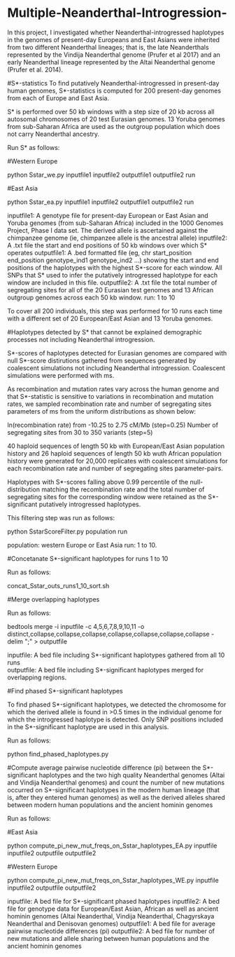 # Multiple-Neanderthal-Introgression-

In this project, I investigated whether Neanderthal-introgressed haplotypes in the genomes of present-day Europeans and East Asians were inherited from two different Neanderthal lineages; that is, the late Neanderthals represented by the Vindija Neanderthal genome (Prufer et al 2017) and an early Neanderthal lineage represented by the Altai Neanderthal genome (Prufer et al. 2014). 


#S*-statistics
To find putatively Neanderthal-introgressed in present-day human genomes, S*-statistics is computed for 200 present-day genomes from each of Europe and East Asia.

S* is performed over 50 kb windows with a step size of 20 kb across all autosomal chromosomes of 20 test Eurasian genomes. 13 Yoruba genomes from sub-Saharan Africa are used as the outgroup population which does not carry Neanderthal ancestry.

Run S* as follows: 

#Western Europe

python Sstar_we.py inputfile1 inputfile2 outputfile1 outputfile2 run

#East Asia

python Sstar_ea.py inputfile1 inputfile2 outputfile1 outputfile2 run

inputfile1: A genotype file for present-day European or East Asian and Yoruba genomes (from sub-Saharan Africa) included in the 1000 Genomes Project, Phase I data set. The derived allele is ascertained against the chimpanzee genome (ie, chimpanzee allele is the ancestral allele)
inputfile2: A .txt file the start and end positions of 50 kb windows over which S* operates
outputfile1: A .bed formatted file (eg, chr start_position end_position genotype_ind1 genotype_ind2 ...) showing the start and end positions of the haplotypes with the highest S*-score for each window. All SNPs that S* used to infer the putatively introgressed haplotype for each window are included in this file. 
outputfile2: A .txt file the total number of segregating sites for all of the 20 Eurasian test genomes and 13 African outgroup genomes across each 50 kb window.
run: 1 to 10

To cover all 200 individuals, this step was performed for 10 runs each time with a different set of 20 European/East Asian and 13 Yoruba genomes.  


#Haplotypes detected by S* that cannot be explained demographic processes not including Neanderthal introgression.

S*-scores of haplotypes detected for Eurasian genomes are compared with null S*-score distirutions gathered from sequences generated by coalescent simulations not including Neanderthal introgression. Coalescent simulations were performed with ms.  

As recombination and mutation rates vary across the human genome and that S*-statistic is sensitive to variations in recombination and mutation rates, we sampled recombination rate and number of segregating sites parameters of ms from the uniform distributions as shown below:

  ln(recombination rate) from -10.25 to 2.75 cM/Mb (step=0.25) 
  Number of segregating sites from 30 to 350 variants (step=5)

40 haploid sequences of length 50 kb with European/East Asian population history and 26 haploid sequences of length 50 kb wuth African population history were generated for 20,000 replicates with coalescent simulations for each recombination rate and number of segregating sites parameter-pairs. 

Haplotypes with S*-scores falling above 0.99 percentile of the null-distribution matching the recombination rate and the total number of segregating sites for the corresponding window were retained as the S*-significant putatively introgressed haplotypes. 

This filtering step was run as follows:

python SstarScoreFilter.py population run 

population: western Europe or East Asia
run: 1 to 10.


#Concetanate S*-significant haplotypes for runs 1 to 10

Run as follows:

concat_Sstar_outs_runs1_10_sort.sh


#Merge overlapping haplotypes

Run as follows:

bedtools merge -i inputfile -c 4,5,6,7,8,9,10,11 -o distinct,collapse,collapse,collapse,collapse,collapse,collapse,collapse -delim ";" >  outputfile

inputfile: A bed file including S*-significant haplotypes gathered from all 10 runs  
outputfile: A bed file including S*-significant haplotypes merged for overlapping regions. 


#Find phased S*-significant haplotypes

To find phased S*-significant haplotypes, we detected the chromosome for which the derived allele is found in >0.5 times in the individual genome for which the introgressed haplotype is detected. Only SNP positions included in the S*-significant haplotype are used in this analysis.

Run as follows:

python find_phased_haplotypes.py


#Compute average pairwise nucleotide difference (pi) between the S*-significant haplotypes and the two high quality Neanderthal genomes (Altai and Vindija Neanderthal genomes) and count the number of new mutations occurred on S*-significant haplotypes in the modern human lineage (that is, after they entered human genomes) as well as the derived alleles shared between modern human populations and the ancient hominin genomes 

Run as follows:

#East Asia

python compute_pi_new_mut_freqs_on_Sstar_haplotypes_EA.py inputfile inputfile2 outputfile outputfile2

#Western Europe

python compute_pi_new_mut_freqs_on_Sstar_haplotypes_WE.py inputfile inputfile2 outputfile outputfile2

inputfile: A bed file for S*-significant phased haplotypes
inputfile2: A bed file for genotype data for European/East Asian, African as well as ancient hominin genomes (Altai Neanderthal, Vindija Neanderthal, Chagyrskaya Neanderthal and Denisovan genomes)
outputfile1: A bed file for average pairwise nucleotide differences (pi)
outputfile2: A bed file for number of new mutations and allele sharing between human populations and the ancient hominin genomes














